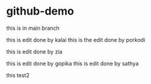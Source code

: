# github-demo

this is in main branch


this is edit done by kalai
this is the edit done by porkodi

this is edit done by zia


this is edit done by gopika
this is edit done by sathya


this test2

